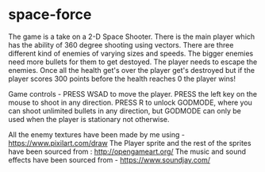 # space-force
The game is a take on a 2-D Space Shooter. There is the main player which has the ability of 360 degree shooting using vectors.
   There are three different kind of enemies of varying sizes and speeds. The bigger enemies need more bullets for them to get destoyed. The player 
   needs to escape the enemies. Once all the health get's over the player get's destroyed but if the player scores 300 points before 
   the health reaches 0 the player wins!
   
   Game controls -
 PRESS WSAD to move the player. 
 PRESS the left key on the mouse to shoot in any direction.
 PRESS R to unlock GODMODE, where you can shoot unlimited bullets in any direction, 
 but GODMODE can only be used when the player is stationary not otherwise.
 
 All the enemy textures have been made by me using - https://www.pixilart.com/draw
The Player sprite and the rest of the sprites have been sourced from : http://opengameart.org/
The music and sound effects have been sourced from - https://www.soundjay.com/
